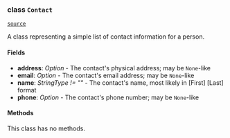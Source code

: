
### class `Contact`
[`source`](./pythings.py#L523-L533)


A class representing a simple list of contact information for a person.


#### Fields

- **address**: *Option<StringType>* - The contact's physical address; may be `None`-like
- **email**: *Option<StringType>* - The contact's email address; may be `None`-like
- **name**: *StringType != ""* - The contact's name, most likely in [First] [Last] format
- **phone**: *Option<StringType>* - The contact's phone number; may be `None`-like

#### Methods

This class has no methods.
